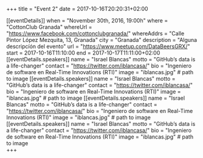 +++
title =  "Event 2"
date = 2017-10-16T20:20:31+02:00

[[eventDetails]]
    when = "November 30th, 2016, 19:00h"
    where = "CottonClub Granada"
    whereUrl = "https://www.facebook.com/cottonclubgranada/"
    whereAddrs = "Calle Pintor López Mezquita, 13, Granada"
    city = "Granada"
    description = "Alguna descripcíón del evento"
    url = "https://www.meetup.com/DataBeersGRX/"
    start = 2017-10-16T11:10:00
    end = 2017-10-17T11:11:00+02:00
[[eventDetails.speakers]]
    name = "Israel Blancas"
    motto = "GitHub’s data is a life-changer"
    contact = "https://twitter.com/iblancasa/"
    bio = "Ingeniero de software en Real-Time Innovations  (RTI)"
    image = "iblancas.jpg" # path to image
[[eventDetails.speakers]]
    name = "Israel Blancas"
    motto = "GitHub’s data is a life-changer"
    contact = "https://twitter.com/iblancasa/"
    bio = "Ingeniero de software en Real-Time Innovations  (RTI)"
    image = "iblancas.jpg" # path to image
[[eventDetails.speakers]]
    name = "Israel Blancas"
    motto = "GitHub’s data is a life-changer"
    contact = "https://twitter.com/iblancasa/"
    bio = "Ingeniero de software en Real-Time Innovations  (RTI)"
    image = "iblancas.jpg" # path to image
[[eventDetails.speakers]]
    name = "Israel Blancas"
    motto = "GitHub’s data is a life-changer"
    contact = "https://twitter.com/iblancasa/"
    bio = "Ingeniero de software en Real-Time Innovations  (RTI)"
    image = "iblancas.jpg" # path to image    
+++


